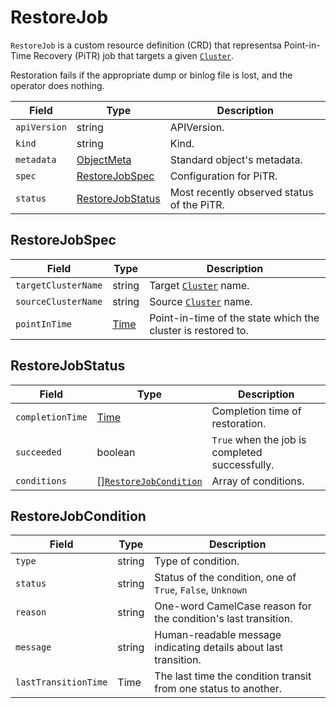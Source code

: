 RestoreJob
==========

`RestoreJob` is a custom resource definition (CRD) that representsa Point-in-Time Recovery (PiTR)
job that targets a given [`Cluster`](crd_mysql_cluster.md).

Restoration fails if the appropriate dump or binlog file is lost, and the operator does nothing.

| Field        | Type                                  | Description                                |
| ------------ | ------------------------------------- | ------------------------------------------ |
| `apiVersion` | string                                | APIVersion.                                |
| `kind`       | string                                | Kind.                                      |
| `metadata`   | [ObjectMeta]                          | Standard object's metadata.                |
| `spec`       | [RestoreJobSpec](#RestoreJobSpec)     | Configuration for PiTR.                    |
| `status`     | [RestoreJobStatus](#RestoreJobStatus) | Most recently observed status of the PiTR. |

RestoreJobSpec
--------------

| Field               | Type   | Description                                                  |
| ------------------- | ------ | ------------------------------------------------------------ |
| `targetClusterName` | string | Target [`Cluster`](crd_mysql_cluster.md) name.               |
| `sourceClusterName` | string | Source [`Cluster`](crd_mysql_cluster.md) name.               |
| `pointInTime`       | [Time] | Point-in-time of the state which the cluster is restored to. |

RestoreJobStatus
----------------

| Field            | Type                                            | Description                                    |
| ---------------- | ----------------------------------------------- | ---------------------------------------------- |
| `completionTime` | [Time]                                          | Completion time of restoration.                |
| `succeeded`      | boolean                                         | `True` when the job is completed successfully. |
| `conditions`     | [][`RestoreJobCondition`](#RestoreJobCondition) | Array of conditions.                           |

RestoreJobCondition
-------------------

| Field                | Type   | Description                                                      |
| -------------------- | ------ | ---------------------------------------------------------------- |
| `type`               | string | Type of condition.                                               |
| `status`             | string | Status of the condition, one of `True`, `False`, `Unknown`       |
| `reason`             | string | One-word CamelCase reason for the condition's last transition.   |
| `message`            | string | Human-readable message indicating details about last transition. |
| `lastTransitionTime` | Time   | The last time the condition transit from one status to another.  |

[ObjectMeta]: https://kubernetes.io/docs/reference/generated/kubernetes-api/v1.17/#objectmeta-v1-meta
[Time]: https://kubernetes.io/docs/reference/generated/kubernetes-api/v1.17/#time-v1-meta
